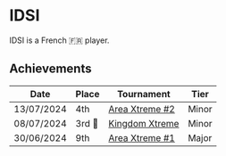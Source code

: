 # IDSI

IDSI is a French :fr: player. 

## Achievements

|Date|Place|Tournament|Tier|
|-|-|-|-|
| 13/07/2024 | 4th | [Area Xtreme #2](../../tournaments/area/areax2.md) | Minor |
| 08/07/2024 |3rd :3rd_place_medal:| [Kingdom Xtreme](../../tournaments/misc/kingdom.md) | Minor |
| 30/06/2024 | 9th | [Area Xtreme #1](../../tournaments/area/areax1.md) | Major |